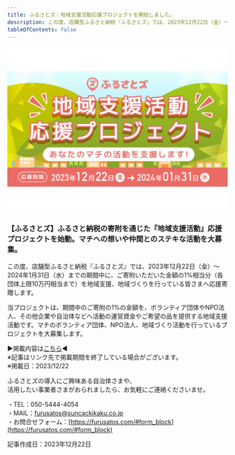 ```yaml
---
title: ふるさとズ｜地域支援活動応援プロジェクトを開始しました。
description: この度、店舗型ふるさと納税『ふるさとズ』では、2023年12月22日（金）〜2024年1月31日（水）までの期間中に、ご寄附いただいた金額の1%相当分（各団体上限10万円相当まで）を地域支援、地域づくりを行っている皆さまへ応援寄贈します。
tableOfContents: false
---
```




![](../../../assets/images/info_231222-support-pj01-01.webp)

### 【ふるさとズ】ふるさと納税の寄附を通じた『地域支援活動』応援プロジェクトを始動。マチへの想いや仲間とのステキな活動を大募集。


この度、店舗型ふるさと納税『ふるさとズ』では、2023年12月22日（金）〜2024年1月31日（水）までの期間中に、ご寄附いただいた金額の1%相当分（各団体上限10万円相当まで）を地域支援、地域づくりを行っている皆さまへ応援寄贈します。

当プロジェクトは、期間中のご寄附の1%の金額を、ボランティア団体やNPO法人、その他企業や自治体などへ活動の運営資金やご希望の品を提供する地域支援活動です。マチのボランティア団体、NPO法人、地域づくり活動を行っているプロジェクトを大募集します。



▶︎掲載内容は[こちら](https://prtimes.jp/main/html/rd/p/000000039.000052051.html)◀︎  
※記事はリンク先で掲載期間を終了している場合がございます。  
※掲載日：2023/12/22



ふるさとズの導入にご興味ある自治体さまや、  
活用したい事業者さまがおられましたら、お気軽にご連絡くださいませ。



・TEL：050-5444-4054  
・MAIL：furusatos@suncackikaku.co.jp  
・お問合せフォーム：[https://furusatos.com/#form_block](https://furusatos.com/#form_block)

記事作成日：2023年12月22日